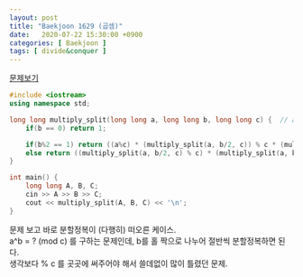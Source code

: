 ```yaml
---
layout: post
title: "Baekjoon 1629 (곱셈)"
date:   2020-07-22 15:30:00 +0900
categories: [ Baekjoon ]
tags: [ divide&conquer ]
---
```


[문제보기][prob]
<!-- more -->
```c++
#include <iostream>
using namespace std;

long long multiply_split(long long a, long long b, long long c) {  // a^b = ? (mod c)
    if(b == 0) return 1;

    if(b%2 == 1) return ((a%c) * (multiply_split(a, b/2, c)) % c * (multiply_split(a, b/2, c) % c)) % c;
    else return ((multiply_split(a, b/2, c) % c) * (multiply_split(a, b/2, c) % c)) % c;
}

int main() {
    long long A, B, C;
    cin >> A >> B >> C;
    cout << multiply_split(A, B, C) << '\n';
}
```

문제 보고 바로 분할정복이 (다행히) 떠오른 케이스.  
a^b = ? (mod c) 를 구하는 문제인데, b를 홀 짝으로 나누어 절반씩 분할정복하면 된다.  
생각보다 % c 를 곳곳에 써주어야 해서 쓸데없이 많이 틀렸던 문제.


[prob]: https://www.acmicpc.net/problem/1629